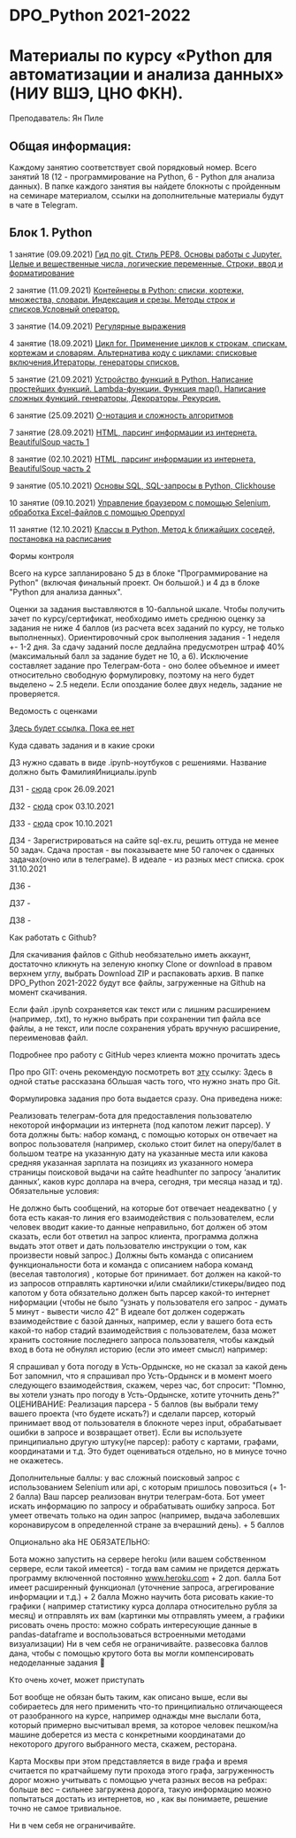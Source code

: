 # DPO_Python 2021-2022
 
# Материалы по курсу «Python для автоматизации и анализа данных» (НИУ ВШЭ, ЦНО ФКН).

Преподаватель: Ян Пиле

## Общая информация:
Каждому занятию соответствует свой порядковый номер. Всего занятий 18 (12 - программирование на Python, 6 - Python для анализа данных). В папке каждого занятия вы найдете блокноты с пройденным на семинаре материалом, ссылки на дополнительные материалы будут в чате в Telegram.

## Блок 1. Python

1 занятие (09.09.2021)
[Гид по git. Стиль PEP8. Основы работы с Jupyter. Целые и вещественные числа, логические переменные. Строки, ввод и форматирование](https://github.com/pileyan/DPO_Python-2021-2022/tree/master/lect%201)

2 занятие (11.09.2021)
[Контейнеры в Python: списки, кортежи, множества, словари. Индексация и срезы. Методы строк и списков.Условный оператор.](https://github.com/pileyan/DPO_Python-2021-2022/tree/master/lect2)

3 занятие (14.09.2021)
[Регулярные выражения](https://github.com/pileyan/DPO_Python-2021-2022/tree/master/lect3)

4 занятие (18.09.2021)
[Цикл for. Применение циклов к строкам, спискам, кортежам и словарям. Альтернатива коду с циклами: списковые включения.Итераторы, генераторы списков.](https://github.com/pileyan/DPO_Python-2021-2022/tree/master/lect4)

5 занятие (21.09.2021)
[Устройство функций в Python. Написание простейших функций. Lambda-функции. Функция map(). Написание сложных функций. генераторы, Декораторы, Рекурсия.](https://github.com/pileyan/DPO_Python-2021-2022/tree/master/lect4)

6 занятие (25.09.2021)
[O-нотация и сложность алгоритмов](https://github.com/pileyan/DPO_Python-2021-2022/tree/master/lect5)

7 занятие (28.09.2021)
[HTML, парсинг информации из интернета. BeautifulSoup часть 1](https://github.com/pileyan/DPO_Python-2021-2022/tree/master/lect7)

8 занятие (02.10.2021)
[HTML, парсинг информации из интернета, BeautifulSoup часть 2](https://github.com/pileyan/DPO_Python-2021-2022/tree/master/lect8)

9 занятие (05.10.2021)
[Основы SQL, SQL-запросы в Python, Clickhouse](https://github.com/pileyan/DPO_Python-2021-2022/tree/master/lect9)

10 занятие (09.10.2021)
[Управление браузером с помощью Selenium, обработка Excel-файлов с помощью Openpyxl](https://github.com/pileyan/DPO_Python-2021-2022/tree/master/lect10)

11 занятие (12.10.2021)
[Классы в Python, Метод k ближайших соседей, постановка на расписание](https://github.com/pileyan/DPO_Python-2021-2022/tree/master/lect11)

Формы контроля

Всего на курсе запланировано 5 дз в блоке "Программирование на Python" (включая финальный проект. Он большой.) и 4 дз в блоке "Python для анализа данных".

Оценки за задания выставляются в 10-балльной шкале. Чтобы получить зачет по курсу/сертификат, необходимо иметь среднюю оценку за задания не ниже 4 баллов (из расчета всех заданий по курсу, не только выполненных). Ориентировочный срок выполнения задания - 1 неделя +- 1-2 дня. За сдачу заданий после дедлайна предусмотрен штраф 40% (максимальный балл за задание будет не 10, а 6). Исключение составляет задание про Телеграм-бота - оно более объемное и имеет относительно свободную формулировку, поэтому на него будет выделено ~ 2.5 недели. Если опоздание более двух недель, задание не проверяется.

Ведомость с оценками

[Здесь будет ссылка. Пока ее нет]()

Куда сдавать задания и в какие сроки

ДЗ нужно сдавать в виде .ipynb-ноутбуков с решениями. Название должно быть ФамилияИнициалы.ipynb

ДЗ1 - [сюда](https://www.dropbox.com/request/Ek28uuywrc1sjHdCNza4) срок 26.09.2021

ДЗ2 - [сюда](https://www.dropbox.com/request/ycyVfEn7hsuOdOWhspAk) срок 03.10.2021

ДЗ3 - [сюда](https://www.dropbox.com/request/gwvxECLhG3jUGhvMyWmZ) срок 10.10.2021

ДЗ4 - Зарегистрироваться на сайте sql-ex.ru, решить оттуда не менее 50 задач. Сдача простая - вы показываете мне 50 галочек о сданных задачах(очно или в телеграме). В идеале - из разных мест списка. срок 31.10.2021

ДЗ6 - 

ДЗ7 -  

ДЗ8 - 

Как работать с Github?

Для скачивания файлов с Github необязательно иметь аккаунт, достаточно кликнуть на зеленую кнопку Clone or download в правом верхнем углу, выбрать Download ZIP и распаковать архив. В папке DPO_Python 2021-2022 будут все файлы, загруженные на Github на момент скачивания.

Если файл .ipynb сохраняется как текст или с лишним расширением (например, .txt), то нужно выбрать при сохранении тип файла все файлы, а не текст, или после сохранения убрать вручную расширение, переименовав файл.

Подробнее про работу с GitHub через клиента можно прочитать здесь

Про про GIT: очень рекомендую посмотреть вот [эту](https://towardsdatascience.com/getting-started-with-git-and-github-6fcd0f2d4ac6) ссылку: Здесь в одной статье рассказана бОльшая часть того, что нужно знать про Git.

Формулировка задания про бота выдается сразу. Она приведена ниже:

Реализовать телеграм-бота для предоставления пользователю некоторой информации из интернета (под капотом лежит парсер). У бота должны быть: набор команд, с помощью которых он отвечает на вопрос пользователя (например, сколько стоит билет на оперу/балет в большом театре на указанную дату на указанные места или какова средняя указанная зарплата на позициях из указанного номера страницы поисковой выдачи на сайте headhunter по запросу ‘аналитик данных’, каков курс доллара на вчера, сегодня, три месяца назад и тд). Обязательные условия:

Не должно быть сообщений, на которые бот отвечает неадекватно ( у бота есть какая-то линия его взаимодействия с пользователем, если человек вводит какие-то данные неправильно, бот должен об этом сказать, если бот ответил на запрос клиента, программа должна выдать этот ответ и дать пользователю инструкции о том, как произвести новый запрос.)
Должны быть команда с описанием функциональности бота и команда с описанием набора команд (веселая тавтология) , которые бот принимает.
бот должен на какой-то из запросов отправлять картиночки и/или смайлики/стикеры/видео
под капотом у бота обязательно должен быть парсер какой-то интернет ниформации (чтобы не было “узнать у пользователя его запрос - думать 5 минут - вывести число 42”
В идеале бот должен содержать взаимодействие с базой данных, например, если у вашего бота есть какой-то набор стадий взаимодействия с пользователем, база может хранить состояние последнего запроса пользователя, чтобы каждый вход в бота не обнулял историю (если это имеет смысл) например:

Я спрашивал у бота погоду в Усть-Ордынске, но не сказал за какой день
Бот запомнил, что я спрашивал про Усть-Ордынск и в момент моего следующего взаимодействия, скажем, через час, бот спросит: "Помню, вы хотели узнать про погоду в Усть-Ордынске, хотите уточнить день?"
ОЦЕНИВАНИЕ: Реализация парсера - 5 баллов (вы выбрали тему вашего проекта (что будете искать?) и сделали парсер, который принимает ввод от пользователя в блокноте через input, обрабатывает ошибки в запросе и возвращает ответ). Если вы используете принципиально другую штуку(не парсер): работу с картами, графами, координатами и т.д. Это будет оцениваться отдельно, но в минусе точно не окажетесь.

Дополнительные баллы: у вас сложный поисковый запрос с использованием Selenium или api, с которым пришлось повозиться (+ 1-2 балла) Ваш парсер реализован внутри телеграм-бота. Бот умеет искать информацию по запросу и обрабатывать ошибку запроса. Бот умеет отвечать только на один запрос (например, выдача заболевших коронавирусом в определенной стране за вчерашний день). + 5 баллов

Опционально aka НЕ ОБЯЗАТЕЛЬНО:

Бота можно запустить на сервере heroku (или вашем собственном сервере, если такой имеется) - тогда вам самим не придется держать программу включенной постоянно www.heroku.com + 2 доп. балла
Бот имеет расширенный функционал (уточнение запроса, агрегирование информации и т.д.) + 2 балла
Можно научить бота рисовать какие-то графики ( например статистику курса доллара относительно рубля за месяц) и отправлять их вам (картинки мы отправлять умеем, а графики рисовать очень просто: можно собрать интересующие данные в pandas-dataframe и воспользоваться встроенными методами визуализации)
Ни в чем себя не ограничивайте. развесовка баллов дана, чтобы с помощью крутого бота вы могли компенсировать недоделанные задания 🙂

Кто очень хочет, может приступать

Бот вообще не обязан быть таким, как описано выше, если вы собираетесь для него применить что-то принципиально отличающееся от разобранного на курсе, например однажды мне выслали бота, который примерно высчитывал время, за которое человек пешком/на машине доберется из места с конкретными координатами до некоторого другого выбранного места, скажем, ресторана.

Карта Москвы при этом представляется в виде графа и время считается по кратчайшему пути прохода этого графа, загруженность дорог можно учитывать с помощью учета разных весов на ребрах: больше вес – сильнее загружена дорога, такую информацию можно попытаться достать из интернетов, но , как вы понимаете, решение точно не самое тривиальное.

Ни в чем себя не ограничивайте.
